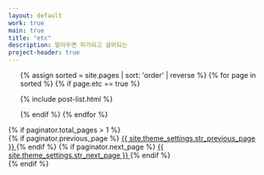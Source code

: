 ```yaml
---
layout: default
work: true
main: true
title: "etc"
description: 알아두면 피가되고 살이되는
project-header: true
---
```


<ul class="catalogue">
{% assign sorted = site.pages | sort: 'order' | reverse %}
{% for page in sorted %}
{% if page.etc == true %}

  {% include post-list.html %}

{% endif %}
{% endfor %}
</ul>
{% if paginator.total_pages > 1 %}
  <div class="pagination">
    {% if paginator.previous_page %}
    <a href="{{ paginator.previous_page_path | relative_url | replace: '//', '/' }}" class="button" >
      <i class="fa fa-chevron-left"></i>
      {{ site.theme_settings.str_previous_page }}
    </a>
    {% endif %}
    {% if paginator.next_page %}
    <a href="{{ paginator.next_page_path | relative_url | replace: '//', '/' }}" class="button" >
      {{ site.theme_settings.str_next_page }}
      <i class="fa fa-chevron-right"></i>
    </a>
    {% endif %}
  </div>
  {% endif %}